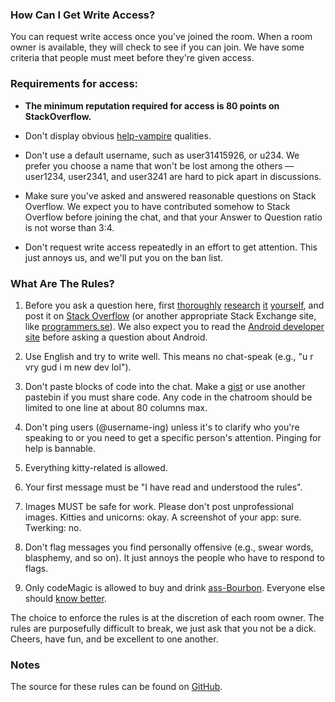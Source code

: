 <!-- Revision 4 -->
<!-- Note: requires kramdown -->


### How Can I Get Write Access?

<section markdown='1'>

You can request write access once you've joined the room. When a room owner is available, they will check to see if you can join. We have some criteria that people must meet before they're given access.

### Requirements for access:

- **The minimum reputation required for access is 80 points on StackOverflow.**

- Don't display obvious [help-vampire](http://slash7.com/2006/12/22/vampires/) qualities.

- Don't use a default username, such as user31415926, or u234. We prefer you choose a name that won't be lost among the others — user1234, user2341, and user3241 are hard to pick apart in discussions.

- Make sure you've asked and answered reasonable questions on Stack Overflow. We expect you to have contributed somehow to Stack Overflow before joining the chat, and that your Answer to Question ratio is not worse than 3:4.

- Don't request write access repeatedly in an effort to get attention. This just annoys us, and we'll put you on the ban list.

</section>


### What Are The Rules?

<section markdown='1'>

1. Before you ask a question here, first [thoroughly](http://stackoverflow.com/search) [research](http://programmers.stackexchange.com/search) [it](https://www.google.com) [yourself](http://www.ietf.org/rfc.html), and post it on [Stack Overflow](http://stackoverflow.com/) (or another appropriate Stack Exchange site, like [programmers.se](http://programmers.stackexchange.com/)). We also expect you to read the [Android developer site](http://developer.android.com/) before asking a question about Android.

2. Use English and try to write well. This means no chat-speak (e.g., "u r vry gud i m new dev lol").

3. Don't paste blocks of code into the chat. Make a [gist] or use another pastebin if you must share code. Any code in the chatroom should be limited to one line at about 80 columns max.

4. Don't ping users (@username-ing) unless it's to clarify who you're speaking to or you need to get a specific person's attention. Pinging for help is bannable.

5. Everything kitty-related is allowed.

6. Your first message must be "I have read and understood the rules".

7. Images MUST be safe for work. Please don't post unprofessional images. Kitties and unicorns: okay. A screenshot of your app: sure. Twerking: no.

8. Don't flag messages you find personally offensive (e.g., swear words, blasphemy, and so on). It just annoys the people who have to respond to flags.

9. Only codeMagic is allowed to buy and drink [ass-Bourbon](http://sourmashmanifesto.com/2012/02/01/review-rebel-yell-bourbon/). Everyone else should [know better](http://chat.stackoverflow.com/transcript/message/19483807#19483807).

The choice to enforce the rules is at the discretion of each room owner. The rules are purposefully difficult to break, we just ask that you not be a dick. Cheers, have fun, and be excellent to one another.

[gist]: https://gist.github.com/

</section>

### Notes

<section markdown='1'>

The source for these rules can be found on [GitHub](https://github.com/room-15/room-15.github.io).

</section>
